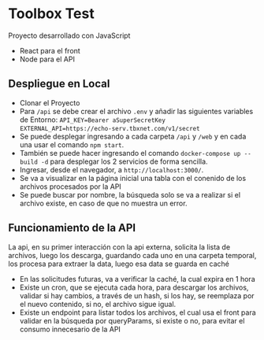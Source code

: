 
# Toolbox Test

Proyecto desarrollado con JavaScript
- React para el front
- Node para el API

## Despliegue en Local

- Clonar el Proyecto
- Para `/api` se debe crear el archivo `.env` y añadir las siguientes variables de Entorno:
`API_KEY=Bearer aSuperSecretKey`
`EXTERNAL_API=https://echo-serv.tbxnet.com/v1/secret`
- Se puede desplegar ingresando a cada carpeta `/api` y `/web` y en cada una usar el comando `npm start`.
- También se puede hacer ingresando el comando `docker-compose up --build -d` para desplegar los 2 servicios de forma sencilla.
- Ingresar, desde el navegador, a `http://localhost:3000/`.
- Se va a visualizar en la página inicial una tabla con el conenido de los archivos procesados por la API
- Se puede buscar por nombre, la búsqueda solo se va a realizar si el archivo existe, en caso de que no muestra un error.

## Funcionamiento de la API

La api, en su primer interacción con la api externa, solicita la lista de archivos, luego los descarga, guardando cada uno en una carpeta temporal, los procesa para extraer la data, luego esa data se guarda en caché

- En las solicitudes futuras, va a verificar la caché, la cual expira en 1 hora
- Existe un cron, que se ejecuta cada hora, para descargar los archivos, validar si hay cambios, a través de un hash, si los hay, se reemplaza por el nuevo contenido, si no, el archivo sigue igual.
- Existe un endpoint para listar todos los archivos, el cual usa el front para validar en la búsqueda por queryParams, si existe o no, para evitar el consumo innecesario de la API


